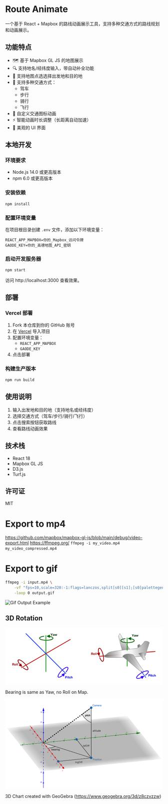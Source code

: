 # Route Animate

一个基于 React + Mapbox 的路线动画展示工具，支持多种交通方式的路线规划和动画展示。

## 功能特点

- 🗺️ 基于 Mapbox GL JS 的地图展示
- 🔍 支持地名/经纬度输入，带自动补全功能
- 📍 支持地图点选选择出发地和目的地
- 🚗 支持多种交通方式：
  - 驾车
  - 步行
  - 骑行
  - 飞行
- 🎯 自定义交通图标动画
- ⚡ 智能动画时长调整（长距离自动加速）
- 🎨 美观的 UI 界面

## 本地开发

### 环境要求

- Node.js 14.0 或更高版本
- npm 6.0 或更高版本

### 安装依赖

```bash
npm install
```

### 配置环境变量

在项目根目录创建 `.env` 文件，添加以下环境变量：

```env
REACT_APP_MAPBOX=你的_Mapbox_访问令牌
GAODE_KEY=你的_高德地图_API_密钥
```

### 启动开发服务器

```bash
npm start
```

访问 http://localhost:3000 查看效果。

## 部署

### Vercel 部署

1. Fork 本仓库到你的 GitHub 账号
2. 在 [Vercel](https://vercel.com) 导入项目
3. 配置环境变量：
   - `REACT_APP_MAPBOX`
   - `GAODE_KEY`
4. 点击部署

### 构建生产版本

```bash
npm run build
```

## 使用说明

1. 输入出发地和目的地（支持地名或经纬度）
2. 选择交通方式（驾车/步行/骑行/飞行）
3. 点击搜索按钮获取路线
4. 查看路线动画效果

## 技术栈

- React 18
- Mapbox GL JS
- D3.js
- Turf.js

## 许可证

MIT

# Export to mp4

https://github.com/mapbox/mapbox-gl-js/blob/main/debug/video-export.html
https://ffmpeg.org/
`ffmpeg -i my_video.mp4 my_video_compressed.mp4`

# Export to gif
```bash
ffmpeg -i input.mp4 \
    -vf "fps=10,scale=320:-1:flags=lanczos,split[s0][s1];[s0]palettegen[p];[s1][p]paletteuse" \
    -loop 0 output.gif
```
![Gif Output Example](/docs/output.gif)

## 3D Rotation

![Rotation Diagram](/docs/rotation.png)

Bearing is same as Yaw, no Roll on Map.

![Free Camera Diagram](/docs/freecamera-pos-calc.png)

3D Chart created with GeoGebra (https://www.geogebra.org/3d/z8czvzzw)

